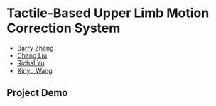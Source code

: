 # Tactile-Based Upper Limb Motion Correction System

- [Barry Zheng](https://github.com/wxzheng25)
- [Chang Liu]()
- [Richal Yu]()
- [Xinyu Wang]()

## Project Demo


